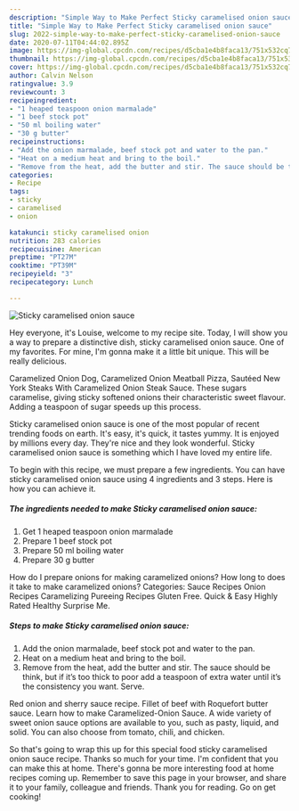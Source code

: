 ```yaml
---
description: "Simple Way to Make Perfect Sticky caramelised onion sauce"
title: "Simple Way to Make Perfect Sticky caramelised onion sauce"
slug: 2022-simple-way-to-make-perfect-sticky-caramelised-onion-sauce
date: 2020-07-11T04:44:02.895Z
image: https://img-global.cpcdn.com/recipes/d5cba1e4b8faca13/751x532cq70/sticky-caramelised-onion-sauce-recipe-main-photo.jpg
thumbnail: https://img-global.cpcdn.com/recipes/d5cba1e4b8faca13/751x532cq70/sticky-caramelised-onion-sauce-recipe-main-photo.jpg
cover: https://img-global.cpcdn.com/recipes/d5cba1e4b8faca13/751x532cq70/sticky-caramelised-onion-sauce-recipe-main-photo.jpg
author: Calvin Nelson
ratingvalue: 3.9
reviewcount: 3
recipeingredient:
- "1 heaped teaspoon onion marmalade"
- "1 beef stock pot"
- "50 ml boiling water"
- "30 g butter"
recipeinstructions:
- "Add the onion marmalade, beef stock pot and water to the pan."
- "Heat on a medium heat and bring to the boil."
- "Remove from the heat, add the butter and stir. The sauce should be think, but if it’s too thick to poor add a teaspoon of extra water until it’s the consistency you want. Serve."
categories:
- Recipe
tags:
- sticky
- caramelised
- onion

katakunci: sticky caramelised onion 
nutrition: 283 calories
recipecuisine: American
preptime: "PT27M"
cooktime: "PT39M"
recipeyield: "3"
recipecategory: Lunch

---
```



![Sticky caramelised onion sauce](https://img-global.cpcdn.com/recipes/d5cba1e4b8faca13/751x532cq70/sticky-caramelised-onion-sauce-recipe-main-photo.jpg)

Hey everyone, it's Louise, welcome to my recipe site. Today, I will show you a way to prepare a distinctive dish, sticky caramelised onion sauce. One of my favorites. For mine, I'm gonna make it a little bit unique. This will be really delicious.

Caramelized Onion Dog, Caramelized Onion Meatball Pizza, Sautéed New York Steaks With Caramelized Onion Steak Sauce. These sugars caramelise, giving sticky softened onions their characteristic sweet flavour. Adding a teaspoon of sugar speeds up this process.

Sticky caramelised onion sauce is one of the most popular of recent trending foods on earth. It's easy, it's quick, it tastes yummy. It is enjoyed by millions every day. They're nice and they look wonderful. Sticky caramelised onion sauce is something which I have loved my entire life.


To begin with this recipe, we must prepare a few ingredients. You can have sticky caramelised onion sauce using 4 ingredients and 3 steps. Here is how you can achieve it.

<!--inarticleads1-->

##### The ingredients needed to make Sticky caramelised onion sauce:

1. Get 1 heaped teaspoon onion marmalade
1. Prepare 1 beef stock pot
1. Prepare 50 ml boiling water
1. Prepare 30 g butter


How do I prepare onions for making caramelized onions? How long to does it take to make caramelized onions? Categories: Sauce Recipes Onion Recipes Caramelizing Pureeing Recipes Gluten Free. Quick &amp; Easy Highly Rated Healthy Surprise Me. 

<!--inarticleads2-->

##### Steps to make Sticky caramelised onion sauce:

1. Add the onion marmalade, beef stock pot and water to the pan.
1. Heat on a medium heat and bring to the boil.
1. Remove from the heat, add the butter and stir. The sauce should be think, but if it’s too thick to poor add a teaspoon of extra water until it’s the consistency you want. Serve.


Red onion and sherry sauce recipe. Fillet of beef with Roquefort butter sauce. Learn how to make Caramelized-Onion Sauce. A wide variety of sweet onion sauce options are available to you, such as pasty, liquid, and solid. You can also choose from tomato, chili, and chicken. 

So that's going to wrap this up for this special food sticky caramelised onion sauce recipe. Thanks so much for your time. I'm confident that you can make this at home. There's gonna be more interesting food at home recipes coming up. Remember to save this page in your browser, and share it to your family, colleague and friends. Thank you for reading. Go on get cooking!
